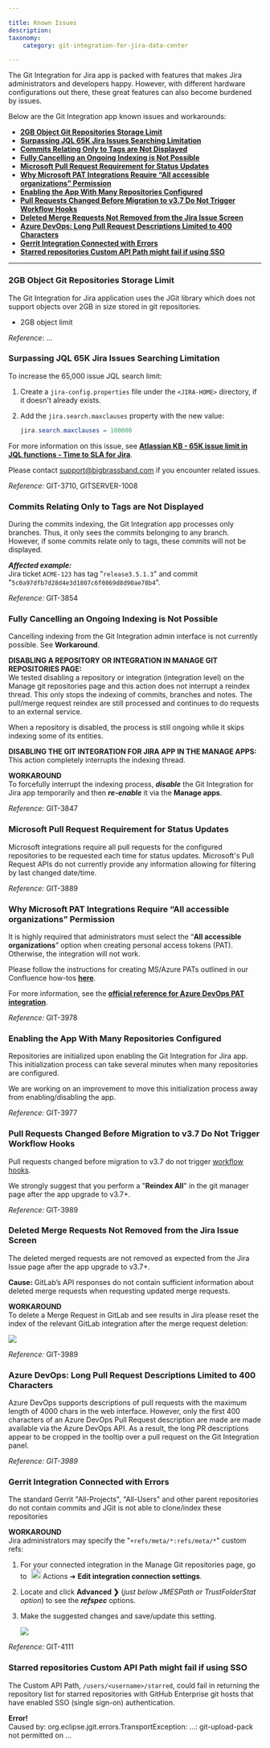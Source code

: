 ```yaml
---

title: Known Issues
description:
taxonomy:
    category: git-integration-for-jira-data-center

---
```

The Git Integration for Jira app is packed with features that makes Jira administrators and developers happy. However, with different hardware configurations out there, these great features can also become burdened by issues.

Below are the Git Integration app known issues and workarounds:
- [**2GB Object Git Repositories Storage Limit**](#2gb-object-git-repositories-storage-limit)
- [**Surpassing JQL 65K Jira Issues Searching Limitation**](#surpassing-jql-65k-jira-issues-searching-limitation)
- [**Commits Relating Only to Tags are Not Displayed**](#commits-relating-only-to-tags-are-not-displayed)
- [**Fully Cancelling an Ongoing Indexing is Not Possible**](#fully-cancelling-an-ongoing-indexing-is-not-possible)
- [**Microsoft Pull Request Requirement for Status Updates**](#microsoft-pull-request-requirement-for-status-updates)
- [**Why Microsoft PAT Integrations Require “All accessible organizations” Permission**](#why-microsoft-pat-integrations-require-all-accessible-organizations-permission)
- [**Enabling the App With Many Repositories Configured**](#enabling-the-app-with-many-repositories-configured)
- [**Pull Requests Changed Before Migration to v3.7 Do Not Trigger Workflow Hooks**](#pull-requests-changed-before-migration-to-v37-do-not-trigger-workflow-hooks)
- [**Deleted Merge Requests Not Removed from the Jira Issue Screen**](#deleted-merge-requests-not-removed-from-the-jira-issue-screen)
- [**Azure DevOps: Long Pull Request Descriptions Limited to 400 Characters**](#azure-devops-long-pull-request-descriptions-limited-to-400-characters)
- [**Gerrit Integration Connected with Errors**](#gerrit-integration-connected-with-errors)
- [**Starred repositories Custom API Path might fail if using SSO**](#starred-repositories-custom-api-path-might-fail-if-using-sso)

* * *

### **2GB Object Git Repositories Storage Limit**

The Git Integration for Jira application uses the JGit library which does not support objects over 2GB in size stored in git repositories.

*   2GB object limit

_Reference_: …

### **Surpassing JQL 65K Jira Issues Searching Limitation**

To increase the 65,000 issue JQL search limit:

1.  Create a `jira-config.properties` file under the `<JIRA-HOME>` directory, if it doesn't already exists.

2.  Add the `jira.search.maxclauses` property with the new value:

    ```java
    jira.search.maxclauses = 100000
    ```
For more information on this issue, see [**Atlassian KB - 65K issue limit in JQL functions - Time to SLA for Jira**](https://confluence.snapbytes.com/time-to-sla/knowledge-base/common-problems/65k-issue-limit-in-jql-functions).

Please contact [support@bigbrassband.com](mailto:support@bigbrassband.com) if you encounter related issues.

_Reference:_ GIT-3710, GITSERVER-1008

### **Commits Relating Only to Tags are Not Displayed**

During the commits indexing, the Git Integration app processes only branches. Thus, it only sees the commits belonging to any branch. However, if some commits relate only to tags, these commits will not be displayed.

_**Affected example:**_<br>
Jira ticket `ACME-123` has tag "`release3.5.1.3`" and commit "`5c0a97dfb7d28d4e3d1807c6f0869d8d90ae78b4`".

_Reference:_ GIT-3854

### **Fully Cancelling an Ongoing Indexing is Not Possible**

Cancelling indexing from the Git Integration admin interface is not currently possible. See **Workaround**.

**DISABLING A REPOSITORY OR INTEGRATION IN MANAGE GIT REPOSITORIES PAGE:**<br>
We tested disabling a repository or integration (integration level) on the Manage git repositories page and this action does not interrupt a reindex thread. This only stops the indexing of commits, branches and notes. The pull/merge request reindex are still processed and continues to do requests to an external service.

When a repository is disabled, the process is still ongoing while it skips indexing some of its entities.

**DISABLING THE GIT INTEGRATION FOR JIRA APP IN THE MANAGE APPS:**<br>
This action completely interrupts the indexing thread.

**WORKAROUND**<br>
To forcefully interrupt the indexing process, _**disable**_ the Git Integration for Jira app temporarily and then _**re-enable**_ it via the **Manage apps**.

_Reference:_ GIT-3847

### **Microsoft Pull Request Requirement for Status Updates**

Microsoft integrations require all pull requests for the configured repositories to be requested each time for status updates. Microsoft's Pull Request APIs do not currently provide any information allowing for filtering by last changed date/time.

_Reference:_ GIT-3889

### **Why Microsoft PAT Integrations Require “All accessible organizations” Permission**

It is highly required that administrators must select the “**All accessible organizations**” option when creating personal access tokens (PAT). Otherwise, the integration will not work.

Please follow the instructions for creating MS/Azure PATs outlined in our Confluence how-tos [**here**](/git-integration-for-jira-data-center/creating-personal-access-tokens/).

For more information, see the [**official reference for Azure DevOps PAT integration**](https://developercommunity.visualstudio.com/content/problem/902833/azure-devops-personal-access-token-does-).

_Reference:_ GIT-3978

### **Enabling the App With Many Repositories Configured**

Repositories are initialized upon enabling the Git Integration for Jira app. This initialization process can take several minutes when many repositories are configured.

We are working on an improvement to move this initialization process away from enabling/disabling the app.

_Reference:_ GIT-3977

### **Pull Requests Changed Before Migration to v3.7 Do Not Trigger Workflow Hooks**

Pull requests changed before migration to v3.7 do not trigger [workflow hooks](https://github.com/BigBrassBand/jira-git-workflow-hooks).

<div class="bbb-callout bbb--tip">
    <div class="irow">
    <div class="ilogobox">
        <span class="logoimg"></span>
    </div>
    <div class="imsgbox">
        We strongly suggest that you perform a "<b>Reindex All</b>" in the git manager page after the app upgrade to v3.7+.
    </div>
    </div>
</div>

_Reference:_ GIT-3989

### **Deleted Merge Requests Not Removed from the Jira Issue Screen**

The deleted merged requests are not removed as expected from the Jira Issue page after the app upgrade to v3.7+.

**Cause:** GitLab’s API responses do not contain sufficient information about deleted merge requests when requesting updated merge requests.

**WORKAROUND**<br>
To delete a Merge Request in GitLab and see results in Jira please reset the index of the relevant GitLab integration after the merge request deletion:

![](https://bigbrassband.atlassian.net/wiki/download/attachments/591888396/reset-index-3.7.png?version=1&modificationDate=1600099525092&cacheVersion=1&api=v2)

_Reference:_ GIT-3989

### **Azure DevOps: Long Pull Request Descriptions Limited to 400 Characters**

Azure DevOps supports descriptions of pull requests with the maximum length of 4000 chars in the web interface. However, only the first 400 characters of an Azure DevOps Pull Request description are made are made available via the Azure DevOps API. As a result, the long PR descriptions appear to be cropped in the tooltip over a pull request on the Git Integration panel.

_Reference: GIT-3989_

### **Gerrit Integration Connected with Errors**

The standard Gerrit "All-Projects", "All-Users" and other parent repositories do not contain commits and JGit is not able to clone/index these repositories

**WORKAROUND**<br>
Jira administrators may specify the "`+refs/meta/*:refs/meta/*`" custom refs:

1.  For your connected integration in the Manage Git repositories page, go to &nbsp;<img src='https://pf-emoji-service--cdn.us-east-1.prod.public.atl-paas.net/standard/a51a7674-8d5d-4495-a2d2-a67c090f5c3b/32x32/2699.png' width=20 height=20 /> Actions ➜ **Edit integration connection settings**.

2.  Locate and click **Advanced ❯** (_just below JMESPath or TrustFolderStat option_) to see the _**refspec**_ options.

3.  Make the suggested changes and save/update this setting.

    ![](https://bigbrassband.atlassian.net/wiki/download/thumbnails/591888396/gitserver-gerrit-kb-refspecs-wkaround.png?version=1&modificationDate=1650611506926&cacheVersion=1&api=v2&width=680&height=755)
    
_Reference:_ GIT-4111

### **Starred repositories Custom API Path might fail if using SSO**

The Custom API Path, `/users/<username>/starred`, could fail in returning the repository list for starred repositories with GitHub Enterprise git hosts that have enabled SSO (single sign-on) authentication.

<div class="bbb-callout bbb--error">
    <div class="irow">
    <div class="ilogobox">
        <span class="logoimg"></span>
    </div>
    <div class="imsgbox">
        <b>Error!</b><br>
        Caused by: org.eclipse.jgit.errors.TransportException: ...: git-upload-pack not permitted on ...
    </div>
    </div>
</div>

